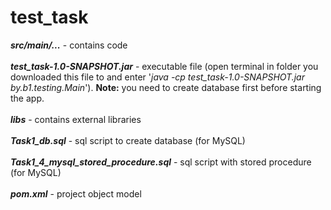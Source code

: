 # test_task

***src/main/...*** - contains code   <br /><br />
***test_task-1.0-SNAPSHOT.jar*** - executable file (open terminal in folder you downloaded this file to and enter '*java -cp test_task-1.0-SNAPSHOT.jar by.b1.testing.Main*'). **Note:** you need to create database first before starting the app. <br /><br />
***libs*** - contains external libraries  <br /><br />
***Task1_db.sql*** - sql script to create database (for MySQL) <br /><br />
***Task1_4_mysql_stored_procedure.sql*** - sql script with stored procedure (for MySQL) <br /><br />
***pom.xml*** - project object model <br /><br />